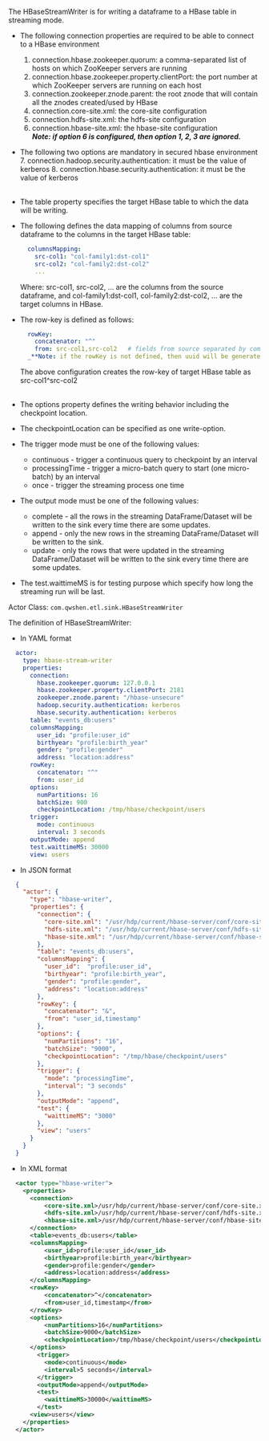 The HBaseStreamWriter is for writing a dataframe to a HBase table in streaming mode.

- The following connection properties are required to be able to connect to a HBase environment
    1. connection.hbase.zookeeper.quorum: a comma-separated list of hosts on which ZooKeeper servers are running
    2. connection.hbase.zookeeper.property.clientPort: the port number at which ZooKeeper servers are running on each host
    3. connection.zookeeper.znode.parent: the root znode that will contain all the znodes created/used by HBase
    4. connection.core-site.xml: the core-site configuration
    5. connection.hdfs-site.xml: the hdfs-site configuration
    6. connection.hbase-site.xml: the hbase-site configuration  
       _**Note: if option 6 is configured, then option 1, 2, 3 are ignored.**_
- The following two options are mandatory in secured hbase environment
    7. connection.hadoop.security.authentication: it must be the value of kerberos
    8. connection.hbase.security.authentication: it must be the value of kerberos  
       <br />

- The table property specifies the target HBase table to which the data will be writing.
- The following defines the data mapping of columns from source dataframe to the columns in the target HBase table:
  ```yaml
    columnsMapping:
      src-col1: "col-family1:dst-col1"     
      src-col2: "col-family2:dst-col2" 
      ...
  ```
  Where: src-col1, src-col2, ... are the columns from the source dataframe, and col-family1:dst-col1, col-family2:dst-col2, ... are the target columns in HBase.
- The row-key is defined as follows:
  ```yaml
    rowKey:
      concatenator: "^"
      from: src-col1,src-col2   # fields from source separated by comma
    _**Note: if the rowKey is not defined, then uuid will be generated.**_
  ```
  The above configuration creates the row-key of target HBase table as src-col1^src-col2  
  <br />

- The options property defines the writing behavior including the checkpoint location.
- The checkpointLocation can be specified as one write-option.
- The trigger mode must be one of the following values:
  - continuous - trigger a continuous query to checkpoint by an interval
  - processingTime - trigger a micro-batch query to start (one micro-batch) by an interval
  - once - trigger the streaming process one time
- The output mode must be one of the following values:
  - complete - all the rows in the streaming DataFrame/Dataset will be written to the sink every time there are some updates.
  - append - only the new rows in the streaming DataFrame/Dataset will be written to the sink.
  - update - only the rows that were updated in the streaming DataFrame/Dataset will be written to the sink every time there are some updates.
- The test.waittimeMS is for testing purpose which specify how long the streaming run will be last.
      <br />

Actor Class: `com.qwshen.etl.sink.HBaseStreamWriter`

The definition of HBaseStreamWriter:
- In YAML format
```yaml
  actor:
    type: hbase-stream-writer
    properties:
      connection:
        hbase.zookeeper.quorum: 127.0.0.1
        hbase.zookeeper.property.clientPort: 2181
        zookeeper.znode.parent: "/hbase-unsecure"
        hadoop.security.authentication: kerberos
        hbase.security.authentication: kerberos
      table: "events_db:users"
      columnsMapping:
        user_id: "profile:user_id"
        birthyear: "profile:birth_year"
        gender: "profile:gender"
        address: "location:address"
      rowKey:
        concatenator: "^"
        from: user_id
      options:
        numPartitions: 16
        batchSize: 900
        checkpointLocation: /tmp/hbase/checkpoint/users
      trigger:
        mode: continuous
        interval: 3 seconds
      outputMode: append
      test.waittimeMS: 30000
      view: users
```

- In JSON format
```json
  {
    "actor": {
      "type": "hbase-writer",
      "properties": {
        "connection": {
          "core-site.xml": "/usr/hdp/current/hbase-server/conf/core-site.xml",
          "hdfs-site.xml": "/usr/hdp/current/hbase-server/conf/hdfs-site.xml",
          "hbase-site.xml": "/usr/hdp/current/hbase-server/conf/hbase-site.xml"
        },
        "table": "events_db:users",
        "columnsMapping": {
          "user_id":  "profile:user_id",
          "birthyear": "profile:birth_year",
          "gender": "profile:gender",
          "address": "location:address"
        },
        "rowKey": {
          "concatenator": "&",
          "from": "user_id,timestamp"
        },
        "options": {
          "numPartitions": "16",
          "batchSize": "9000",
          "checkpointLocation": "/tmp/hbase/checkpoint/users"
        },
        "trigger": {
          "mode": "processingTime",
          "interval": "3 seconds"
        },
        "outputMode": "append",
        "test": {
          "waittimeMS": "3000"
        },
        "view": "users"
      }
    }
  }
```

- In XML format
```xml
  <actor type="hbase-writer">
    <properties>
      <connection>
          <core-site.xml>/usr/hdp/current/hbase-server/conf/core-site.xml</core-site.xml>
          <hdfs-site.xml>/usr/hdp/current/hbase-server/conf/hdfs-site.xml</hdfs-site.xml>
          <hbase-site.xml>/usr/hdp/current/hbase-server/conf/hbase-site.xml</hbase-site.xml>
      </connection>
      <table>events_db:users</table>
      <columnsMapping>
          <user_id>profile:user_id</user_id>
          <birthyear>profile:birth_year</birthyear>
          <gender>profile:gender</gender>
          <address>location:address</address>
      </columnsMapping>
      <rowKey>
          <concatenator>^</concatenator>
          <from>user_id,timestamp</from>
      </rowKey>
      <options>
          <numPartitions>16</numPartitions>
          <batchSize>9000</batchSize>
          <checkpointLocation>/tmp/hbase/checkpoint/users</checkpointLocation>
      </options>
        <trigger>
          <mode>continuous</mode>
          <interval>5 seconds</interval>
        </trigger>
        <outputMode>append</outputMode>
        <test>
          <waittimeMS>30000</waittimeMS>
        </test>
      <view>users</view>
    </properties>
  </actor>
```
